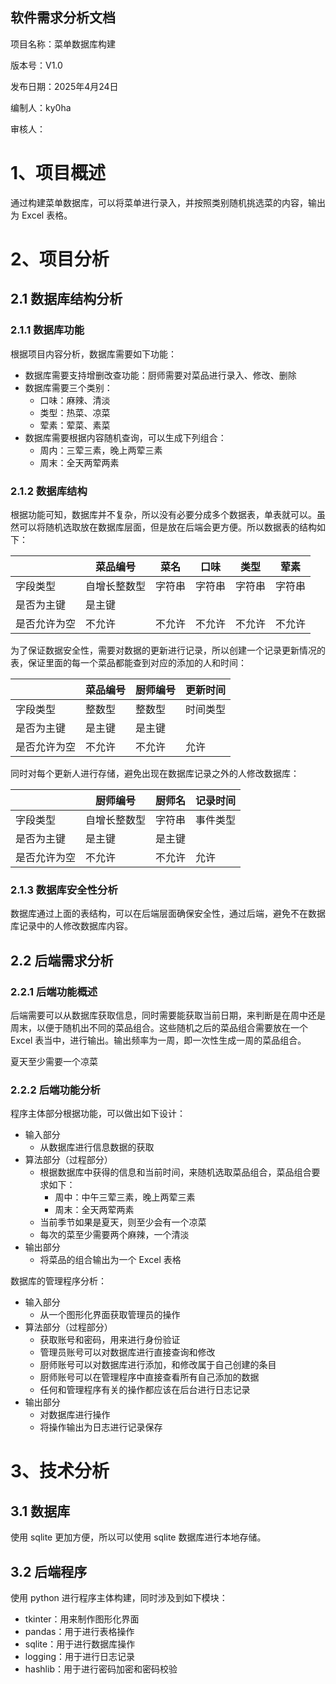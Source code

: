 ## 软件需求分析文档

项目名称：菜单数据库构建

版本号：V1.0

发布日期：2025年4月24日

编制人：ky0ha

审核人：

# 1、项目概述

通过构建菜单数据库，可以将菜单进行录入，并按照类别随机挑选菜的内容，输出为 Excel 表格。

# 2、项目分析

## 2.1 数据库结构分析

### 2.1.1  数据库功能

根据项目内容分析，数据库需要如下功能：

* 数据库需要支持增删改查功能：厨师需要对菜品进行录入、修改、删除
* 数据库需要三个类别：
  * 口味：麻辣、清淡
  * 类型：热菜、凉菜
  * 荤素：荤菜、素菜
* 数据库需要根据内容随机查询，可以生成下列组合：
  * 周内：三荤三素，晚上两荤三素
  * 周末：全天两荤两素

### 2.1.2 数据库结构

根据功能可知，数据库并不复杂，所以没有必要分成多个数据表，单表就可以。虽然可以将随机选取放在数据库层面，但是放在后端会更方便。所以数据表的结构如下：

|              | 菜品编号     | 菜名   | 口味   | 类型   | 荤素   |
| ------------ | ------------ | ------ | ------ | ------ | ------ |
| 字段类型     | 自增长整数型 | 字符串 | 字符串 | 字符串 | 字符串 |
| 是否为主键   | 是主键       |        |        |        |        |
| 是否允许为空 | 不允许       | 不允许 | 不允许 | 不允许 | 不允许 |

为了保证数据安全性，需要对数据的更新进行记录，所以创建一个记录更新情况的表，保证里面的每一个菜品都能查到对应的添加的人和时间：

|              | 菜品编号 | 厨师编号 | 更新时间 |
| ------------ | -------- | -------- | -------- |
| 字段类型     | 整数型   | 整数型   | 时间类型 |
| 是否为主键   | 是主键   | 是主键   |          |
| 是否允许为空 | 不允许   | 不允许   | 允许     |

同时对每个更新人进行存储，避免出现在数据库记录之外的人修改数据库：

|              | 厨师编号     | 厨师名 | 记录时间 |
| ------------ | ------------ | ------ | -------- |
| 字段类型     | 自增长整数型 | 字符串 | 事件类型 |
| 是否为主键   | 是主键       | 是主键 |          |
| 是否允许为空 | 不允许       | 不允许 | 允许     |

### 2.1.3 数据库安全性分析

数据库通过上面的表结构，可以在后端层面确保安全性，通过后端，避免不在数据库记录中的人修改数据库内容。

## 2.2 后端需求分析

### 2.2.1 后端功能概述

后端需要可以从数据库获取信息，同时需要能获取当前日期，来判断是在周中还是周末，以便于随机出不同的菜品组合。这些随机之后的菜品组合需要放在一个 Excel 表当中，进行输出。输出频率为一周，即一次性生成一周的菜品组合。

夏天至少需要一个凉菜

### 2.2.2 后端功能分析

程序主体部分根据功能，可以做出如下设计：

* 输入部分
  * 从数据库进行信息数据的获取
* 算法部分（过程部分）
  * 根据数据库中获得的信息和当前时间，来随机选取菜品组合，菜品组合要求如下：
    * 周中：中午三荤三素，晚上两荤三素
    * 周末：全天两荤两素
  * 当前季节如果是夏天，则至少会有一个凉菜
  * 每次的菜至少需要两个麻辣，一个清淡
* 输出部分
  * 将菜品的组合输出为一个 Excel 表格

数据库的管理程序分析：

* 输入部分
  * 从一个图形化界面获取管理员的操作
* 算法部分（过程部分）
  * 获取账号和密码，用来进行身份验证
  * 管理员账号可以对数据库进行直接查询和修改
  * 厨师账号可以对数据库进行添加，和修改属于自己创建的条目
  * 厨师账号可以在管理程序中直接查看所有自己添加的数据
  * 任何和管理程序有关的操作都应该在后台进行日志记录
* 输出部分
  * 对数据库进行操作
  * 将操作输出为日志进行记录保存

# 3、技术分析

## 3.1 数据库

使用 sqlite 更加方便，所以可以使用 sqlite 数据库进行本地存储。

## 3.2 后端程序

使用 python 进行程序主体构建，同时涉及到如下模块：

* tkinter：用来制作图形化界面
* pandas：用于进行表格操作
* sqlite：用于进行数据库操作
* logging：用于进行日志记录
* hashlib：用于进行密码加密和密码校验

